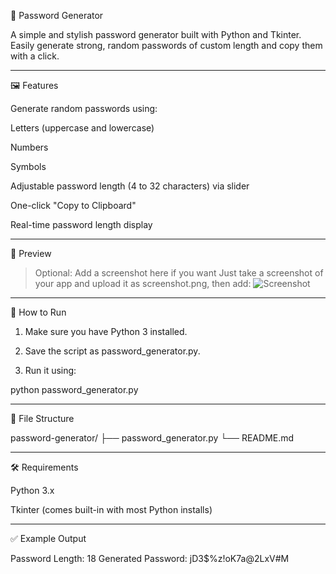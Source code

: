 🔐 Password Generator

A simple and stylish password generator built with Python and Tkinter. Easily generate strong, random passwords of custom length and copy them with a click.


---

🖼️ Features

Generate random passwords using:

Letters (uppercase and lowercase)

Numbers

Symbols


Adjustable password length (4 to 32 characters) via slider

One-click "Copy to Clipboard"

Real-time password length display



---

📸 Preview

> Optional: Add a screenshot here if you want
Just take a screenshot of your app and upload it as screenshot.png, then add:
![Screenshot](screenshot.png)




---

🚀 How to Run

1. Make sure you have Python 3 installed.


2. Save the script as password_generator.py.


3. Run it using:



python password_generator.py


---

📁 File Structure

password-generator/
├── password_generator.py
└── README.md


---

🛠️ Requirements

Python 3.x

Tkinter (comes built-in with most Python installs)



---

✅ Example Output

Password Length: 18
Generated Password: jD3$%z!oK7a@2LxV#M
